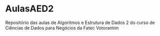 # AulasAED2
Repositório das aulas de Algoritmos e Estrutura de Dados 2 do curso de Ciências de Dados para Negócios da Fatec Votorantim
